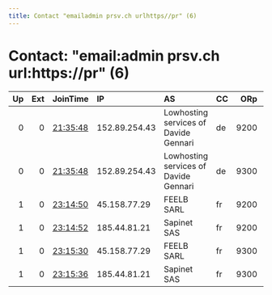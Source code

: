 ```yaml
---
title: Contact "emailadmin prsv.ch urlhttps//pr" (6)
---
```


# Contact: "email:admin prsv.ch url:https://pr" (6)

|   Up |   Ext | JoinTime                                                                                              | IP            | AS                                    | CC   |   ORp |   Dirp | OS    | Version   | Nickname   |   eFamMembers |
|-----:|------:|:------------------------------------------------------------------------------------------------------|:--------------|:--------------------------------------|:-----|------:|-------:|:------|:----------|:-----------|--------------:|
|    0 |     0 | [21:35:48](https://nusenu.github.io/OrNetStats/w/relay/AD2A3F775191989F81D9C1BF032D426138112AEE.html) | 152.89.254.43 | Lowhosting services of Davide Gennari | de   |  9200 |      0 | Linux | 0.4.7.13  | prsv       |             4 |
|    0 |     0 | [21:35:48](https://nusenu.github.io/OrNetStats/w/relay/B584B7B1CD66B52AA6E48A95A4153F72803D2170.html) | 152.89.254.43 | Lowhosting services of Davide Gennari | de   |  9300 |      0 | Linux | 0.4.7.13  | prsv       |             4 |
|    1 |     0 | [23:14:50](https://nusenu.github.io/OrNetStats/w/relay/025DDB017D79460C4A3F6795D52FEFBB56A133F3.html) | 45.158.77.29  | FEELB SARL                            | fr   |  9200 |      0 | Linux | 0.4.7.13  | prsv       |           112 |
|    1 |     0 | [23:14:52](https://nusenu.github.io/OrNetStats/w/relay/BC031603FD69DD73A6ADAF15CDE9A0F52D38CE8E.html) | 185.44.81.21  | Sapinet SAS                           | fr   |  9200 |      0 | Linux | 0.4.7.13  | prsv       |           112 |
|    1 |     0 | [23:15:30](https://nusenu.github.io/OrNetStats/w/relay/9CC22D22D66BB8D99AC2B80B3D381E88B4A58938.html) | 45.158.77.29  | FEELB SARL                            | fr   |  9300 |      0 | Linux | 0.4.7.13  | prsv       |           112 |
|    1 |     0 | [23:15:36](https://nusenu.github.io/OrNetStats/w/relay/AAFF2D9F8DCCFA02313366A86AFF8753BA81A89F.html) | 185.44.81.21  | Sapinet SAS                           | fr   |  9300 |      0 | Linux | 0.4.7.13  | prsv       |           112 |

